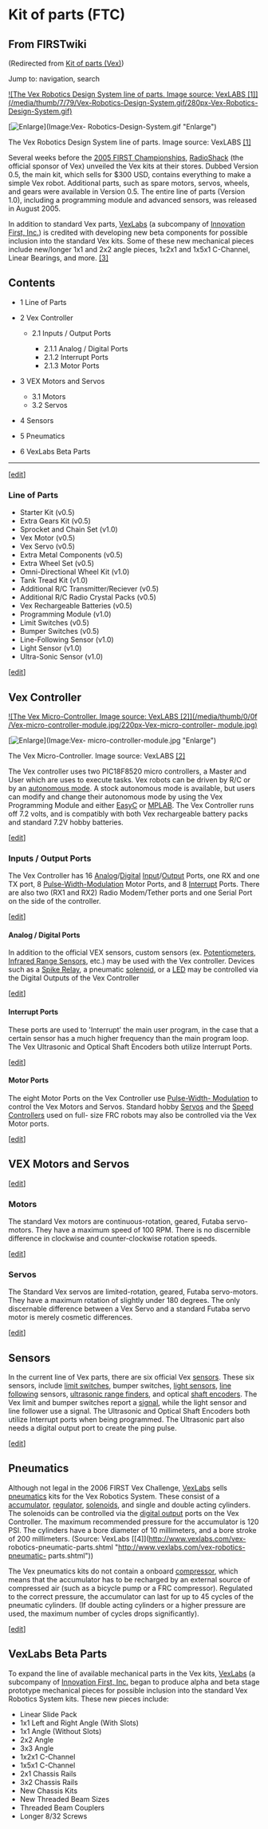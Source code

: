 # Kit of parts (FTC)

## From FIRSTwiki

(Redirected from [Kit of parts (Vex)](/index.php?title=Kit_of_parts_%28Vex%29&redirect=no "Kit of parts
\(Vex\)"))

Jump to: navigation, search

[![The Vex Robotics Design System line of parts. Image source: VexLABS
\[1\]](/media/thumb/7/79/Vex-Robotics-Design-System.gif/280px-Vex-Robotics-
Design-System.gif)](Image:Vex-Robotics-Design-System.gif "The Vex
Robotics Design System line of parts. Image source: VexLABS \[1\]")

[![Enlarge](/skins/common/images/magnify-clip.png)](Image:Vex-
Robotics-Design-System.gif "Enlarge")

The Vex Robotics Design System line of parts. Image source: VexLABS [[1]](http://www.vexlabs.com "http://www.vexlabs.com")

Several weeks before the [2005 FIRST Championships](Championship_Event_%282005%29 "Championship Event
\(2005\)"), [RadioShack](/index.php?title=RadioShack&action=edit "RadioShack") (the official sponsor of Vex) unveiled the Vex kits at their stores. Dubbed Version 0.5, the main kit, which sells for $300 USD, contains everything to make a simple Vex robot. Additional parts, such as spare motors, servos, wheels, and gears were available in Version 0.5\. The entire line of parts (Version 1.0), including a programming module and advanced sensors, was released in August 2005.

In addition to standard Vex parts, [VexLabs](/index.php?title=VexLabs&action=edit "VexLabs") (a subcompany of [Innovation First, Inc.](Innovation_First%2C_Inc. "Innovation
First, Inc.")) is credited with developing new beta components for possible inclusion into the standard Vex kits. Some of these new mechanical pieces include new/longer 1x1 and 2x2 angle pieces, 1x2x1 and 1x5x1 C-Channel, Linear Bearings, and more. [[3]](http://www.vexlabs.com "http://www.vexlabs.com")

## Contents

- 1 Line of Parts
- 2 Vex Controller

  - 2.1 Inputs / Output Ports

    - 2.1.1 Analog / Digital Ports
    - 2.1.2 Interrupt Ports
    - 2.1.3 Motor Ports

- 3 VEX Motors and Servos

  - 3.1 Motors
  - 3.2 Servos

- 4 Sensors
- 5 Pneumatics
- 6 VexLabs Beta Parts

--------------------------------------------------------------------------------

[[edit](/index.php?title=Kit_of_parts_%28FTC%29&action=edit&section=1 "Edit
section: Line of Parts")]

### Line of Parts

- Starter Kit (v0.5)
- Extra Gears Kit (v0.5)
- Sprocket and Chain Set (v1.0)
- Vex Motor (v0.5)
- Vex Servo (v0.5)
- Extra Metal Components (v0.5)
- Extra Wheel Set (v0.5)
- Omni-Directional Wheel Kit (v1.0)
- Tank Tread Kit (v1.0)
- Additional R/C Transmitter/Reciever (v0.5)
- Additional R/C Radio Crystal Packs (v0.5)
- Vex Rechargeable Batteries (v0.5)
- Programming Module (v1.0)
- Limit Switches (v0.5)
- Bumper Switches (v0.5)
- Line-Following Sensor (v1.0)
- Light Sensor (v1.0)
- Ultra-Sonic Sensor (v1.0)

[[edit](/index.php?title=Kit_of_parts_%28FTC%29&action=edit&section=2 "Edit
section: Vex Controller")]

## Vex Controller

[![The Vex Micro-Controller. Image source: VexLABS \[2\]](/media/thumb/0/0f
/Vex-micro-controller-module.jpg/220px-Vex-micro-controller-
module.jpg)](Image:Vex-micro-controller-module.jpg "The Vex Micro-
Controller. Image source: VexLABS \[2\]")

[![Enlarge](/skins/common/images/magnify-clip.png)](Image:Vex-
micro-controller-module.jpg "Enlarge")

The Vex Micro-Controller. Image source: VexLABS [[2]](http://www.vexlabs.com "http://www.vexlabs.com")

The Vex controller uses two PIC18F8520 micro controllers, a Master and User which are uses to execute tasks. Vex robots can be driven by R/C or by an [autonomous mode](autonomous-mode). A stock autonomous mode is available, but users can modify and change their autonomous mode by using the Vex Programming Module and either [EasyC](/index.php?title=EasyC&action=edit "EasyC") or [MPLAB](MPLAB "MPLAB"). The Vex Controller runs off 7.2 volts, and is compatibly with both Vex rechargeable battery packs and standard 7.2V hobby batteries.

[[edit](/index.php?title=Kit_of_parts_%28FTC%29&action=edit&section=3 "Edit
section: Inputs / Output Ports")]

### Inputs / Output Ports

The Vex Controller has 16 [Analog](Analog "Analog")/[Digital](digital) [Input](input)/[Output](output) Ports, one RX and one TX port, 8 [Pulse-Width-Modulation](pwm) Motor Ports, and 8 [Interrupt](Interrupts "Interrupts") Ports. There are also two (RX1 and RX2) Radio Modem/Tether ports and one Serial Port on the side of the controller.

[[edit](/index.php?title=Kit_of_parts_%28FTC%29&action=edit&section=4 "Edit
section: Analog / Digital Ports")]

#### Analog / Digital Ports

In addition to the official VEX sensors, custom sensors (ex. [Potentiometers](Potentiometer "Potentiometer"), [Infrared Range Sensors](/index.php?title=Infrared_Range_Sensors&action=edit "Infrared Range
Sensors"), etc.) may be used with the Vex controller. Devices such as a [Spike Relay](spike-relay), a pneumatic [solenoid](Solenoid "Solenoid"), or a [LED](/index.php?title=LED&action=edit "LED") may be controlled via the Digital Outputs of the Vex Controller

[[edit](/index.php?title=Kit_of_parts_%28FTC%29&action=edit&section=5 "Edit
section: Interrupt Ports")]

#### Interrupt Ports

These ports are used to 'Interrupt' the main user program, in the case that a certain sensor has a much higher frequency than the main program loop. The Vex Ultrasonic and Optical Shaft Encoders both utilize Interrupt Ports.

[[edit](/index.php?title=Kit_of_parts_%28FTC%29&action=edit&section=6 "Edit
section: Motor Ports")]

#### Motor Ports

The eight Motor Ports on the Vex Controller use [Pulse-Width- Modulation](pwm) to control the Vex Motors and Servos. Standard hobby [Servos](servo) and the [Speed Controllers](speed-controller) used on full- size FRC robots may also be controlled via the Vex Motor ports.

[[edit](/index.php?title=Kit_of_parts_%28FTC%29&action=edit&section=7 "Edit
section: VEX Motors and Servos")]

## VEX Motors and Servos

[[edit](/index.php?title=Kit_of_parts_%28FTC%29&action=edit&section=8 "Edit
section: Motors")]

### Motors

The standard Vex motors are continuous-rotation, geared, Futaba servo-motors. They have a maximum speed of 100 RPM. There is no discernible difference in clockwise and counter-clockwise rotation speeds.

[[edit](/index.php?title=Kit_of_parts_%28FTC%29&action=edit&section=9 "Edit
section: Servos")]

### Servos

The Standard Vex servos are limited-rotation, geared, Futaba servo-motors. They have a maximum rotation of slightly under 180 degrees. The only discernable difference between a Vex Servo and a standard Futaba servo motor is merely cosmetic differences.

[[edit](/index.php?title=Kit_of_parts_%28FTC%29&action=edit&section=10 "Edit
section: Sensors")]

## Sensors

In the current line of Vex parts, there are six official Vex [sensors](sensor). These six sensors, include [limit switches](Limit_switch "Limit switch"), bumper switches, [light sensors](/index.php?title=Light_sensor&action=edit "Light sensor"), [line following](line-following) sensors, [ultrasonic range finders](/index.php?title=Ultrasonic_range_finder&action=edit "Ultrasonic range finder"), and optical [shaft encoders](encoder). The Vex limit and bumper switches report a <digital> [signal](/index.php?title=Signal&action=edit "Signal"), while the light sensor and line follower use a <analog> signal. The Ultrasonic and Optical Shaft Encoders both utilize Interrupt ports when being programmed. The Ultrasonic part also needs a digital output port to create the ping pulse.

[[edit](/index.php?title=Kit_of_parts_%28FTC%29&action=edit&section=11 "Edit
section: Pneumatics")]

## Pneumatics

Although not legal in the 2006 FIRST Vex Challenge, [VexLabs](/index.php?title=VexLabs&action=edit "VexLabs") sells [pneumatics](pneumatics) kits for the Vex Robotics System. These consist of a [accumulator](/index.php?title=Accumulator&action=edit "Accumulator"), [regulator](/index.php?title=Regulator&action=edit "Regulator"), [solenoids](Solenoid "Solenoid"), and single and double acting cylinders. The solenoids can be controlled via the [digital output](/index.php?title=Digital_output&action=edit "Digital output") ports on the Vex Controller. The maximum recommended pressure for the accumulator is 120 PSI. The cylinders have a bore diameter of 10 millimeters, and a bore stroke of 200 millimeters. (Source: VexLabs [[4]](http://www.vexlabs.com/vex-
robotics-pneumatic-parts.shtml "http://www.vexlabs.com/vex-robotics-pneumatic-
parts.shtml"))

The Vex pneumatics kits do not contain a onboard [compressor](Compressor "Compressor"), which means that the accumulator has to be recharged by an external source of compressed air (such as a bicycle pump or a FRC compressor). Regulated to the correct pressure, the accumulator can last for up to 45 cycles of the pneumatic cylinders. (If double acting cylinders or a higher pressure are used, the maximum number of cycles drops significantly).

[[edit](/index.php?title=Kit_of_parts_%28FTC%29&action=edit&section=12 "Edit
section: VexLabs Beta Parts")]

## VexLabs Beta Parts

To expand the line of available mechanical parts in the Vex kits, [VexLabs](/index.php?title=VexLabs&action=edit "VexLabs") (a subcompany of [Innovation First, Inc.](Innovation_First%2C_Inc. "Innovation
First, Inc.") began to produce alpha and beta stage prototype mechanical pieces for possible inclusion into the standard Vex Robotics System kits. These new pieces include:

- Linear Slide Pack
- 1x1 Left and Right Angle (With Slots)
- 1x1 Angle (Without Slots)
- 2x2 Angle
- 3x3 Angle
- 1x2x1 C-Channel
- 1x5x1 C-Channel
- 2x1 Chassis Rails
- 3x2 Chassis Rails
- New Chassis Kits
- New Threaded Beam Sizes
- Threaded Beam Couplers
- Longer 8/32 Screws
